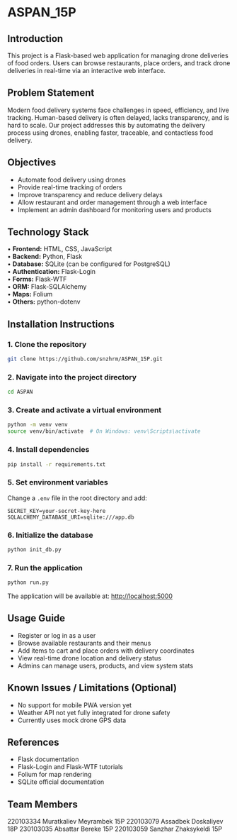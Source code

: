 # ASPAN_15P

## Introduction  
This project is a Flask-based web application for managing drone deliveries of food orders. Users can browse restaurants, place orders, and track drone deliveries in real-time via an interactive web interface.

## Problem Statement  
Modern food delivery systems face challenges in speed, efficiency, and live tracking. Human-based delivery is often delayed, lacks transparency, and is hard to scale. Our project addresses this by automating the delivery process using drones, enabling faster, traceable, and contactless food delivery.

## Objectives  
- Automate food delivery using drones  
- Provide real-time tracking of orders  
- Improve transparency and reduce delivery delays  
- Allow restaurant and order management through a web interface  
- Implement an admin dashboard for monitoring users and products  

## Technology Stack  
• **Frontend:** HTML, CSS, JavaScript  
• **Backend:** Python, Flask  
• **Database:** SQLite (can be configured for PostgreSQL)  
• **Authentication:** Flask-Login  
• **Forms:** Flask-WTF  
• **ORM:** Flask-SQLAlchemy  
• **Maps:** Folium  
• **Others:** python-dotenv  

## Installation Instructions  
### 1. Clone the repository  
```bash  
git clone https://github.com/snzhrm/ASPAN_15P.git  
```

### 2. Navigate into the project directory  
```bash  
cd ASPAN  
```

### 3. Create and activate a virtual environment  
```bash  
python -m venv venv  
source venv/bin/activate  # On Windows: venv\Scripts\activate  
```

### 4. Install dependencies  
```bash  
pip install -r requirements.txt  
```

### 5. Set environment variables  
Change a `.env` file in the root directory and add:  
```env  
SECRET_KEY=your-secret-key-here  
SQLALCHEMY_DATABASE_URI=sqlite:///app.db  
```

### 6. Initialize the database  
```bash  
python init_db.py  
```

### 7. Run the application  
```bash  
python run.py  
```

The application will be available at: [http://localhost:5000](http://localhost:5000)

## Usage Guide  
- Register or log in as a user  
- Browse available restaurants and their menus  
- Add items to cart and place orders with delivery coordinates  
- View real-time drone location and delivery status  
- Admins can manage users, products, and view system stats  


## Known Issues / Limitations (Optional)  
- No support for mobile PWA version yet  
- Weather API not yet fully integrated for drone safety  
- Currently uses mock drone GPS data  

## References  
- Flask documentation  
- Flask-Login and Flask-WTF tutorials  
- Folium for map rendering  
- SQLite official documentation  

## Team Members  
220103334 Muratkaliev Meyrambek 15P
220103079 Assadbek Doskaliyev 18P
230103035 Absattar Bereke 15P
220103059 Sanzhar Zhaksykeldi 15P
